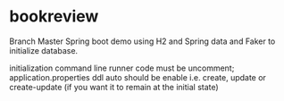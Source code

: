 # bookreview

Branch Master
Spring boot demo
using H2 and Spring data and Faker to initialize database.


initialization
command line runner code must be uncomment;
application.properties ddl auto should be enable i.e. create, update or create-update (if you want it to remain at the initial state)
